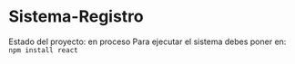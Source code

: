 # Sistema-Registro
Estado del proyecto: en proceso
Para ejecutar el sistema debes poner en:
```npm install react```
